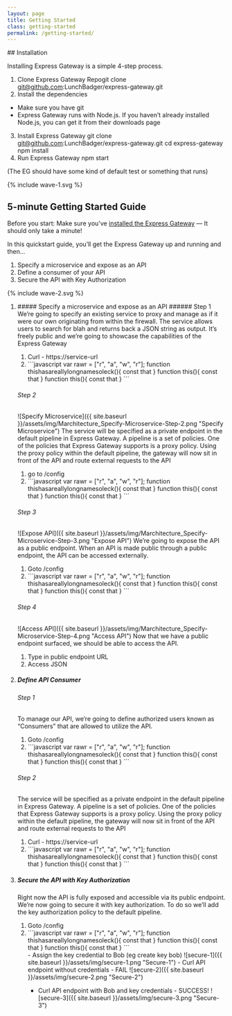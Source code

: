 ```yaml
---
layout: page
title: Getting Started
class: getting-started
permalink: /getting-started/
---
```

<section class="page-section-normal">
<div class="wrapper-flex">
<div class="wrapper">
<div class="flex-column shape-style" markdown="1">
## Installation

Installing Express Gateway is a simple 4-step process.

1. <span class="li-main">Clone Express Gateway Repo</span><span class="codeHighlight">git clone git@github.com:LunchBadger/express-gateway.git</span>
2. <span class="li-main">Install the dependencies</span>
  - Make sure you have git
  - Express Gateway runs with Node.js.  If you haven’t already installed Node.js, you can get it from their downloads page
3. <span class="li-main">Install Express Gateway</span>
  <span class="codeHighlight">git clone git@github.com:LunchBadger/express-gateway.git</span>
  <span class="codeHighlight">cd express-gateway</span>
  <span class="codeHighlight">npm install</span>
4. <span class="li-main">Run Express Gateway</span>
  <span class="codeHighlight">npm start</span>

  (The EG should have some kind of default test or something that runs)

</div>
</div>
</div>
</section>

<div class="svg-fix">{% include wave-1.svg %}</div>
<section class="page-section-blue">
<div class="wrapper-flex">
<div class="wrapper">
<div class="flex-column quickstart" markdown="1">

## 5-minute Getting Started Guide

Before you start: Make sure you've [installed the Express Gateway](#installation) — It should only take a minute!

In this quickstart guide, you’ll get the Express Gateway up and running and then…

1. Specify a microservice and expose as an API
2. Define a consumer of your API
3. Secure the API with Key Authorization

</div>
</div>
</div>
<div class="svg-fix">{% include wave-2.svg %}</div>
</section>

<section class="page-section-normal">
<div class="wrapper-flex">
<div class="wrapper">
<div class="flex-column shape-style shape-style-large" >

<ol class="">
<li>
<div class="shape-style-large-container" markdown="1">
##### Specify a microservice and expose as an API
###### Step 1
We’re going to specify an existing service to proxy and manage as if it were our own originating from within the firewall. The service allows users to search for blah and returns back a JSON string as output. It’s freely public and we’re going to showcase the capabilities of the Express Gateway
<ol>
<li>Curl - https://service-url</li>
<li markdown="1">
```javascript
var rawr = ["r", "a", "w", "r"];
function thishasareallylongnamesoleck(){
  const that
}
function this(){
  const that
}
function this(){
  const that
}
```
</li>
</ol>

###### Step 2
![Specify Microservice]({{ site.baseurl }}/assets/img/Marchitecture_Specify-Microservice-Step-2.png "Specify Microservice")
The service will be specified as a private endpoint in the default pipeline in Express Gateway.  A pipeline is a set of policies.  One of the policies that Express Gateway supports is a proxy policy.  Using the proxy policy within the default pipeline, the gateway will now sit in front of the API and route external requests to the API
<ol>
<li>go to /config</li>
<li markdown="1">
```javascript
var rawr = ["r", "a", "w", "r"];
function thishasareallylongnamesoleck(){
  const that
}
function this(){
  const that
}
function this(){
  const that
}
```
</li>
</ol>

###### Step 3
![Expose API]({{ site.baseurl }}/assets/img/Marchitecture_Specify-Microservice-Step-3.png "Expose API")
We’re going to expose the API as a public endpoint. When an API is made public through a public endpoint, the API can be accessed externally.
<ol>
<li>Goto /config</li>
<li markdown="1">
```javascript
var rawr = ["r", "a", "w", "r"];
function thishasareallylongnamesoleck(){
  const that
}
function this(){
  const that
}
function this(){
  const that
}
```
</li>
</ol>

###### Step 4
![Access API]({{ site.baseurl }}/assets/img/Marchitecture_Specify-Microservice-Step-4.png "Access API")
Now that we have a public endpoint surfaced, we should be able to access the API.
1. Type in public endpoint URL
2. Access JSON
</div>
</li>
<li>
<div class="shape-style-large-container" markdown="1">

##### Define API Consumer
###### Step 1


To manage our API, we’re going to define authorized users known as “Consumers” that are allowed to utilize the API.

<ol>
<li>Goto /config</li>
<li markdown="1">
```javascript
var rawr = ["r", "a", "w", "r"];
function thishasareallylongnamesoleck(){
  const that
}
function this(){
  const that
}
function this(){
  const that
}
```
</li>
</ol>

###### Step 2

The service will be specified as a private endpoint in the default pipeline in Express Gateway.  A pipeline is a set of policies.  One of the policies that Express Gateway supports is a proxy policy.  Using the proxy policy within the default pipeline, the gateway will now sit in front of the API and route external requests to the API

<ol>
<li>Curl - https://service-url</li>
<li markdown="1">
```javascript
var rawr = ["r", "a", "w", "r"];
function thishasareallylongnamesoleck(){
  const that
}
function this(){
  const that
}
function this(){
  const that
}
```
</li>
</ol>
</div>
</li>
<li>
<div class="shape-style-large-container" markdown="1">

##### Secure the API with Key Authorization

Right now the API is fully exposed and accessible via its public endpoint. We’re now going to secure it with key authorization. To do so we’ll add the key authorization policy to the default pipeline.

<ol>
<li>Goto /config</li>
<li markdown="1">
```javascript
var rawr = ["r", "a", "w", "r"];
function thishasareallylongnamesoleck(){
  const that
}
function this(){
  const that
}
function this(){
  const that
}
```
</li>
- Assign the key credential to Bob (eg create key bob)
    ![secure-1]({{ site.baseurl }}/assets/img/secure-1.png "Secure-1")
- Curl API endpoint without credentials - FAIL
    ![secure-2]({{ site.baseurl }}/assets/img/secure-2.png "Secure-2")

- Curl API endpoint with Bob and key credentials - SUCCESS!
    ![secure-3]({{ site.baseurl }}/assets/img/secure-3.png "Secure-3")
</ol>
</div>
</li>
</ol>

</div>
</div>
</div>
</section>
